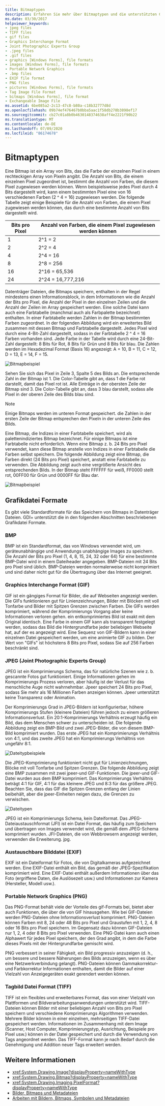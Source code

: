 ```yaml
---
title: Bitmaptypen
description: Erfahren Sie mehr über Bitmaptypen und die unterstützten GDI+-Grafikdatei Formate, einschließlich BMP, JPG, GIF, PNG und TIFF.
ms.date: 03/30/2017
helpviewer_keywords:
- jpeg files
- TIFF files
- gif files
- Graphics Interchange Format
- Joint Photographic Experts Group
- .jpeg files
- .gif files
- graphics [Windows Forms], file formats
- images [Windows Forms], file formats
- Portable Network Graphics
- .bmp files
- EXIF file format
- PNG files
- pictures [Windows Forms], file formats
- Tag Image File Format
- bitmaps [Windows Forms], file format
- Exchangeable Image File
ms.assetid: 6be085a2-2c13-47c8-b80a-c18b32777d8d
ms.openlocfilehash: 09b74ef476467b0bba5aac1f58db278b3898ef17
ms.sourcegitcommit: cb27c01a8b0b4630148374638aff4e2221f90b22
ms.translationtype: MT
ms.contentlocale: de-DE
ms.lasthandoff: 07/09/2020
ms.locfileid: "86174678"
---
```

# <a name="types-of-bitmaps"></a>Bitmaptypen
Eine Bitmap ist ein Array von Bits, das die Farbe der einzelnen Pixel in einem rechteckigen Array von Pixeln angibt. Die Anzahl von Bits, die einem einzelnen Pixel zugeordnet ist, bestimmt die Anzahl von Farben, die diesem Pixel zugewiesen werden können. Wenn beispielsweise jedes Pixel durch 4 Bits dargestellt wird, kann einem bestimmten Pixel eine von 16 verschiedenen Farben (2 ^ 4 = 16) zugewiesen werden. Die folgende Tabelle zeigt einige Beispiele für die Anzahl von Farben, die einem Pixel zugewiesen werden können, das durch eine bestimmte Anzahl von Bits dargestellt wird.  
  
|Bits pro Pixel|Anzahl von Farben, die einem Pixel zugewiesen werden können|  
|--------------------|------------------------------------------------------|  
|1|2^1 = 2|  
|2|2^2 = 4|  
|4|2^4 = 16|  
|8|2^8 = 256|  
|16|2^16 = 65,536|  
|24|2^24 = 16,777,216|  
  
 Datenträger Dateien, die Bitmaps speichern, enthalten in der Regel mindestens einen Informationsblock, in dem Informationen wie die Anzahl der Bits pro Pixel, die Anzahl der Pixel in den einzelnen Zeilen und die Anzahl der Zeilen im Array gespeichert werden. Eine solche Datei kann auch eine Farbtabelle (manchmal auch als Farbpalette bezeichnet) enthalten. In einer Farbtabelle werden Zahlen in der Bitmap bestimmten Farben zugeordnet. In der folgenden Abbildung wird ein erweitertes Bild zusammen mit dessen Bitmap und Farbtabelle dargestellt. Jedes Pixel wird durch eine 4-Bit-Zahl dargestellt, sodass in der Farbtabelle 2 ^ 4 = 16 Farben vorhanden sind. Jede Farbe in der Tabelle wird durch eine 24-Bit-Zahl dargestellt: 8 Bits für Rot, 8 Bits für Grün und 8 Bits für blau. Die Zahlen werden im Hexadezimal Format (Basis 16) angezeigt: A = 10, B = 11, C = 12, D = 13, E = 14, F = 15.  
  
 ![Bitmapbeispiel](./media/aboutgdip03-art01.gif "AboutGdip03_Art01")  
  
 Sehen Sie sich das Pixel in Zeile 3, Spalte 5 des Bilds an. Die entsprechende Zahl in der Bitmap ist 1. Die Color-Tabelle gibt an, dass 1 die Farbe rot darstellt, damit das Pixel rot ist. Alle Einträge in der obersten Zeile der Bitmap sind 3. Die Color-Tabelle gibt an, dass 3 blau darstellt, sodass alle Pixel in der oberen Zeile des Bilds blau sind.  
  
> [!NOTE]
> Einige Bitmaps werden im unteren Format gespeichert. die Zahlen in der ersten Zeile der Bitmap entsprechen den Pixeln in der unteren Zeile des Bilds.  
  
 Eine Bitmap, die Indizes in einer Farbtabelle speichert, wird als palettenindiziertes Bitmap bezeichnet. Für einige Bitmaps ist eine Farbtabelle nicht erforderlich. Wenn eine Bitmap z. b. 24 Bits pro Pixel verwendet, kann diese Bitmap anstelle von Indizes in einer Farbtabelle die Farben selbst speichern. Die folgende Abbildung zeigt eine Bitmap, die Farben direkt (24 Bits pro Pixel) speichert, anstatt eine Farbtabelle zu verwenden. Die Abbildung zeigt auch eine vergrößerte Ansicht des entsprechenden Bilds. In der Bitmap steht FFFFFF für weiß, FF0000 stellt rot, 00FF00 für Grün und 0000FF für Blau dar.  
  
 ![Bitmapbeispiel](./media/aboutgdip03-art02.gif "AboutGdip03_Art02")  
  
## <a name="graphics-file-formats"></a>Grafikdatei Formate  
 Es gibt viele Standardformate für das Speichern von Bitmaps in Datenträger Dateien. GDI+ unterstützt die in den folgenden Abschnitten beschriebenen Grafikdatei Formate.  
  
### <a name="bmp"></a>BMP  
 BMP ist ein Standardformat, das von Windows verwendet wird, um geräteunabhängige und Anwendungs unabhängige Images zu speichern. Die Anzahl der Bits pro Pixel (1, 4, 8, 15, 24, 32 oder 64) für eine bestimmte BMP-Datei wird in einem Dateiheader angegeben. BMP-Dateien mit 24 Bits pro Pixel sind üblich. BMP-Dateien werden normalerweise nicht komprimiert und sind daher nicht gut für die Übertragung über das Internet geeignet.  
  
### <a name="graphics-interchange-format-gif"></a>Graphics Interchange Format (GIF)  
 GIF ist ein gängiges Format für Bilder, die auf Webseiten angezeigt werden. Die GIFs funktionieren gut für Linienzeichnungen, Bilder mit Blöcken mit voll Tonfarbe und Bilder mit Spitzen Grenzen zwischen Farben. Die GIFs werden komprimiert, während der Komprimierungs Vorgang aber keine Informationen verloren gehen. ein entkomprimiertes Bild ist exakt mit dem Original identisch. Eine Farbe in einem GIF kann als transparent festgelegt werden, sodass das Bild die Hintergrundfarbe jeder beliebigen Webseite hat, auf der es angezeigt wird. Eine Sequenz von GIF-Bildern kann in einer einzelnen Datei gespeichert werden, um eine animierte GIF zu bilden. Der Wert von "GIFs" ist höchstens 8 Bits pro Pixel, sodass Sie auf 256 Farben beschränkt sind.  
  
### <a name="joint-photographic-experts-group-jpeg"></a>JPEG (Joint Photographic Experts Group)  
 JPEG ist ein Komprimierungs Schema, das für natürliche Szenen wie z. b. gescannte Fotos gut funktioniert. Einige Informationen gehen im Komprimierungs Prozess verloren, aber häufig ist der Verlust für das menschliche Auge nicht wahrnehmbar. Jpeer speichert 24 Bits pro Pixel, sodass Sie mehr als 16 Millionen Farben anzeigen können. Jpeer unterstützt keine Transparenz oder Animation.  
  
 Der Komprimierungs Grad in JPEG-Bildern ist konfigurierbar, höhere Komprimierungs Stufen (kleinere Dateien) führen jedoch zu einem größeren Informationsverlust. Ein 20:1-Komprimierungs Verhältnis erzeugt häufig ein Bild, das dem Menschen schwer zu unterscheiden ist. Die folgende Abbildung zeigt ein BMP-Bild und zwei JPEG-Bilder, die von diesem BMP-Bild komprimiert wurden. Das erste JPEG hat ein Komprimierungs Verhältnis von 4:1, und das zweite JPEG hat ein Komprimierungs Verhältnis von ungefähr 8:1.  
  
 ![Dateitypbeispiele](./media/aboutgdip03-art03.gif "AboutGdip03_Art03")  
  
 Die JPEG-Komprimierung funktioniert nicht gut für Linienzeichnungen, Blöcke mit voll Tonfarbe und Spitzen Grenzen. Die folgende Abbildung zeigt eine BMP zusammen mit zwei jpeer-und GIF-Funktionen. Die jpeer-und GIF-Datei wurden aus dem BMP komprimiert. Das Komprimierungs Verhältnis beträgt 4:1 für GIF, 4:1 für das kleinere JPEG und 8:3 für das größere JPEG. Beachten Sie, dass das GIF die Spitzen Grenzen entlang der Linien beibehält, aber die jpeer-Einheiten neigen dazu, die Grenzen zu verwischen.  
  
 ![Dateitypen](./media/aboutgdip03-art03a.gif "AboutGdip03_Art03A")  
  
 JPEG ist ein Komprimierungs Schema, kein Dateiformat. Das JPEG-Dateiaustauschformat (JFI) ist ein Datei Format, das häufig zum Speichern und übertragen von Images verwendet wird, die gemäß dem JPEG-Schema komprimiert wurden. JFI-Dateien, die von Webbrowsern angezeigt werden, verwenden die Erweiterung. jpg.  
  
### <a name="exchangeable-image-file-exif"></a>Austauschbare Bilddatei (EXIF)  
 EXIF ist ein Dateiformat für Fotos, die von Digitalkameras aufgezeichnet werden. Eine EXIF-Datei enthält ein Bild, das gemäß der JPEG-Spezifikation komprimiert wird. Eine EXIF-Datei enthält außerdem Informationen über das Foto (ergriffene Daten, die Auslösezeit usw.) und Informationen zur Kamera (Hersteller, Modell usw.).  
  
### <a name="portable-network-graphics-png"></a>Portable Network Graphics (PNG)  
 Das PNG-Format behält viele der Vorteile des gif-Formats bei, bietet aber auch Funktionen, die über die von GIF hinausgehen. Wie bei GIF-Dateien werden PNG-Dateien ohne Informationsverlust komprimiert. PNG-Dateien können Farben mit 8, 24 oder 48 Bits pro Pixel und Graustufen mit 1, 2, 4, 8 oder 16 Bits pro Pixel speichern. Im Gegensatz dazu können GIF-Dateien nur 1, 2, 4 oder 8 Bits pro Pixel verwenden. Eine PNG-Datei kann auch einen Alphawert für jedes Pixel speichern, der den Grad angibt, in dem die Farbe dieses Pixels mit der Hintergrundfarbe gemischt wird.  
  
 PNG verbessert in seiner Fähigkeit, ein Bild progressiv anzuzeigen (d. h., um bessere und bessere Näherungen des Bilds anzuzeigen, wenn es über eine Netzwerkverbindung gelangt). PNG-Dateien können Gammakorrektur-und Farbkorrektur Informationen enthalten, damit die Bilder auf einer Vielzahl von Anzeigegeräten exakt gerendert werden können.  
  
### <a name="tag-image-file-format-tiff"></a>Tagbild Datei Format (TIFF)  
 TIFF ist ein flexibles und erweiterbares Format, das von einer Vielzahl von Plattformen und Bildverarbeitungsanwendungen unterstützt wird. TIFF-Dateien können Bilder mit einer beliebigen Anzahl von Bits pro Pixel speichern und verschiedene Komprimierungs Algorithmen verwenden. Mehrere Bilder können in einer einzelnen, mehrseitigen TIFF-Datei gespeichert werden. Informationen im Zusammenhang mit dem Image (Scanner, Host Computer, Komprimierungstyp, Ausrichtung, Beispiele pro Pixel usw.) können in der Datei gespeichert und durch die Verwendung von Tags angeordnet werden. Das TIFF-Format kann je nach Bedarf durch die Genehmigung und Addition neuer Tags erweitert werden.  
  
## <a name="see-also"></a>Weitere Informationen

- <xref:System.Drawing.Image?displayProperty=nameWithType>
- <xref:System.Drawing.Bitmap?displayProperty=nameWithType>
- <xref:System.Drawing.Imaging.PixelFormat?displayProperty=nameWithType>
- [Bilder, Bitmaps und Metadateien](images-bitmaps-and-metafiles.md)
- [Arbeiten mit Bildern, Bitmaps, Symbolen und Metadateien](working-with-images-bitmaps-icons-and-metafiles.md)
